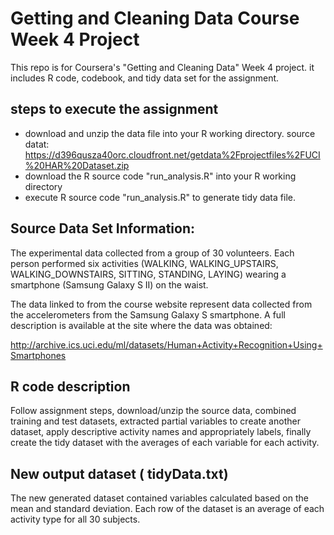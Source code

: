# Getting and Cleaning Data Course Week 4 Project

This repo is for Coursera's "Getting and Cleaning Data" Week 4 project. it includes R code, codebook, and tidy data set for the assignment.

## steps to execute the assignment
* download and unzip the data file into your R working directory. source datat:
https://d396qusza40orc.cloudfront.net/getdata%2Fprojectfiles%2FUCI%20HAR%20Dataset.zip
* download the R source code "run_analysis.R" into your R working directory
* execute R source code "run_analysis.R" to generate tidy data file.

## Source Data Set Information:
The experimental data collected from a group of 30 volunteers. Each person performed six activities (WALKING, WALKING_UPSTAIRS, WALKING_DOWNSTAIRS, SITTING, STANDING, LAYING) wearing a smartphone (Samsung Galaxy S II) on the waist. 

The data linked to from the course website represent data collected from the accelerometers from the Samsung Galaxy S smartphone. A full description is available at the site where the data was obtained:

http://archive.ics.uci.edu/ml/datasets/Human+Activity+Recognition+Using+Smartphones

## R code description
Follow assignment steps, download/unzip the source data, combined training and test datasets, extracted partial variables to create another dataset, apply descriptive activity names and appropriately labels, finally create the tidy dataset with the averages of each variable for each activity.

## New output dataset ( tidyData.txt)
The new generated dataset contained variables calculated based on the mean and standard deviation. Each row of the dataset is an average of each activity type for all 30 subjects.

